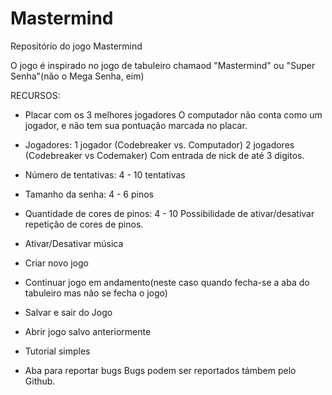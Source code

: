 # Mastermind
Repositório do jogo Mastermind

O jogo é inspirado no jogo de tabuleiro chamaod "Mastermind" ou "Super Senha"(não o Mega Senha, eim)

RECURSOS:

* Placar com os 3 melhores jogadores
O computador não conta como um jogador, e não tem sua pontuação marcada no placar.

* Jogadores:
1 jogador (Codebreaker vs. Computador)
2 jogadores (Codebreaker vs Codemaker)
Com entrada de nick de até 3 digitos.

* Número de tentativas:
4 - 10 tentativas

* Tamanho da senha:
4 - 6 pinos

* Quantidade de cores de pinos:
4 - 10
Possibilidade de ativar/desativar repetição de cores de pinos.

* Ativar/Desativar música

* Criar novo jogo
* Continuar jogo em andamento(neste caso quando fecha-se a aba do tabuleiro mas não se fecha o jogo)

* Salvar e sair do Jogo
* Abrir jogo salvo anteriormente

* Tutorial simples
* Aba para reportar bugs
Bugs podem ser reportados támbem pelo Github.
